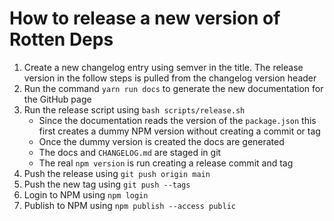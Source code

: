 # How to release a new version of Rotten Deps

1. Create a new changelog entry using semver in the title. The release version in the follow steps is pulled from the changelog version header
2. Run the command `yarn run docs` to generate the new documentation for the GitHub page
3. Run the release script using `bash scripts/release.sh`
    - Since the documentation reads the version of the `package.json` this first creates a dummy NPM version without creating a commit or tag
    - Once the dummy version is created the docs are generated
    - The docs and `CHANGELOG.md` are staged in git
    - The real `npm version` is run creating a release commit and tag
4. Push the release using `git push origin main`
5. Push the new tag using `git push --tags`
6. Login to NPM using `npm login`
7. Publish to NPM using `npm publish --access public`

